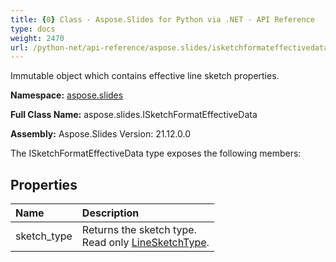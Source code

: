```yaml
---
title: {0} Class - Aspose.Slides for Python via .NET - API Reference
type: docs
weight: 2470
url: /python-net/api-reference/aspose.slides/isketchformateffectivedata/
---
```


Immutable object which contains effective line sketch properties.

**Namespace:** [aspose.slides](/python-net/api-reference/aspose.slides/)

**Full Class Name:** aspose.slides.ISketchFormatEffectiveData

**Assembly:**  Aspose.Slides Version: 21.12.0.0

The ISketchFormatEffectiveData type exposes the following members:
## **Properties**
|**Name**|**Description**|
| :- | :- |
|sketch_type|Returns the sketch type.<br/>            Read only [LineSketchType](/python-net/api-reference/aspose.slides/linesketchtype/).|
